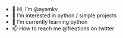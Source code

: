 - 👋 Hi, I’m @ayamkv
- 👀 I’m interested in python / simple projects
- 🌱 I’m currently learning python
- 📫 How to reach me @freqtions on twitter

